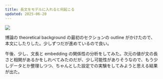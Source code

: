 ```yaml
---
title: 長文をモデルに入れると何起こる
updated: 2025-06-20
---
```

![](https://i.imgur.com/VskyYEV.jpeg)

博論の theoretical background の最初のセクションの outline がかけたので、本文にしたりした。少しずつだが進めているので良い。

午後、少し、文長と embedding の関係性の分析をしてみた。次元の値が文の長さと相関があるかをしれべてみたのだが、少し可能性がありそうなので、もう少しデータとか整理しつつ、ちゃんとした設定での実験をしてみようと思える結果が出た。